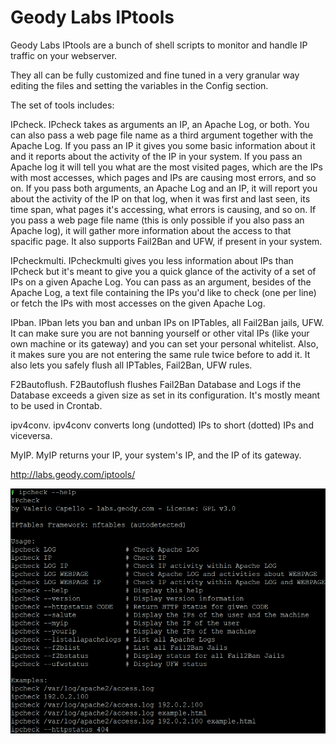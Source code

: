 # Geody Labs IPtools

Geody Labs IPtools are a bunch of shell scripts to monitor and handle IP traffic on your webserver.

They all can be fully customized and fine tuned in a very granular way editing the files and setting the variables in the Config section.

The set of tools includes:

IPcheck.
IPcheck takes as arguments an IP, an Apache Log, or both. You can also pass a web page file name as a third argument together with the Apache Log.
If you pass an IP it gives you some basic information about it and it reports about the activity of the IP in your system.
If you pass an Apache log it will tell you what are the most visited pages, which are the IPs with most accesses, which pages and IPs are causing most errors, and so on.
If you pass both arguments, an Apache Log and an IP, it will report you about the activity of the IP on that log, when it was first and last seen, its time span, what pages it's accessing, what errors is causing, and so on.
If you pass a web page file name (this is only possible if you also pass an Apache log), it will gather more information about the access to that spacific page.
It also supports Fail2Ban and UFW, if present in your system.

IPcheckmulti.
IPcheckmulti gives you less information about IPs than IPcheck but it's meant to give you a quick glance of the activity of a set of IPs on a given Apache Log. You can pass as an argument, besides of the Apache Log, a text file containing the IPs you'd like to check (one per line) or fetch the IPs with most accesses on the given Apache Log.

IPban.
IPban lets you ban and unban IPs on IPTables, all Fail2Ban jails, UFW. It can make sure you are not banning yourself or other vital IPs (like your own machine or its gateway) and you can set your personal whitelist. Also, it makes sure you are not entering the same rule twice before to add it. It also lets you safely flush all IPTables, Fail2Ban, UFW rules.

F2Bautoflush.
F2Bautoflush flushes Fail2Ban Database and Logs if the Database exceeds a given size as set in its configuration. It's mostly meant to be used in Crontab.

ipv4conv.
ipv4conv converts long (undotted) IPs to short (dotted) IPs and viceversa.

MyIP.
MyIP returns your IP, your system's IP, and the IP of its gateway.

http://labs.geody.com/iptools/

<img src="https://raw.githubusercontent.com/ElfQrin/iptools/main/ipcheck_screenshot.png" alt="GeodyLabs IPTools IPcheck tool bash shell script Linux screenshot" />
